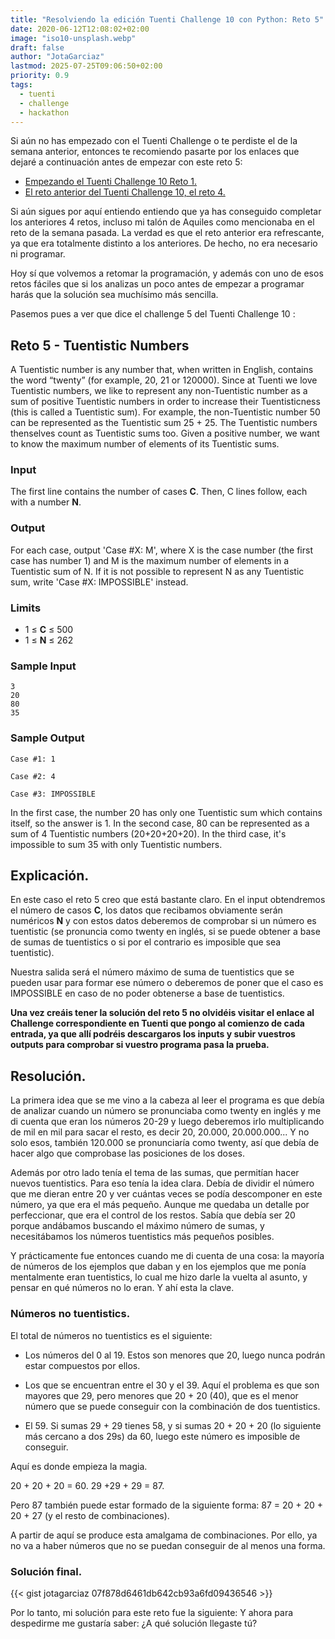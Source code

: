 ```yaml
---
title: "Resolviendo la edición Tuenti Challenge 10 con Python: Reto 5"
date: 2020-06-12T12:08:02+02:00
image: "iso10-unsplash.webp"
draft: false
author: "JotaGarciaz"
lastmod: 2025-07-25T09:06:50+02:00
priority: 0.9
tags:
  - tuenti
  - challenge
  - hackathon
---
```


Si aún no has empezado con el Tuenti Challenge o te perdiste el de la semana anterior, entonces te recomiendo pasarte por los enlaces que dejaré a continuación antes de empezar con este reto 5:

- [Empezando el Tuenti Challenge 10 Reto 1.](../tuenti-challenge-10-reto-1/)
- [El reto anterior del Tuenti Challenge 10, el reto 4.](../tuenti-challenge-10-reto-4/)

Si aún sigues por aquí entiendo entiendo que ya has conseguido completar los anteriores 4 retos, incluso mi talón de Aquiles como mencionaba en el reto de la semana pasada. La verdad es que el reto anterior era refrescante, ya que era totalmente distinto a los anteriores. De hecho, no era necesario ni programar.

Hoy sí que volvemos a retomar la programación, y además con uno de esos retos fáciles que si los analizas un poco antes de empezar a programar harás que la solución sea muchísimo más sencilla.

Pasemos pues a ver que dice el challenge 5 del Tuenti Challenge 10 :

## **Reto 5** - Tuentistic Numbers

A Tuentistic number is any number that, when written in English, contains the word “twenty” (for example, 20, 21 or 120000). Since at Tuenti we love Tuentistic numbers, we like to represent any non-Tuentistic number as a sum of positive Tuentistic numbers in order to increase their Tuentisticness (this is called a Tuentistic sum). For example, the non-Tuentistic number 50 can be represented as the Tuentistic sum 25 + 25. The Tuentistic numbers thenselves count as Tuentistic sums too. Given a positive number, we want to know the maximum number of elements of its Tuentistic sums.

### Input

The first line contains the number of cases **C**. Then, C lines follow, each with a number **N**.

### Output

For each case, output 'Case #X: M', where X is the case number (the first case has number 1) and M is the maximum number of elements in a Tuentistic sum of N. If it is not possible to represent N as any Tuentistic sum, write 'Case #X: IMPOSSIBLE' instead.

### Limits

- 1 ≤ **C** ≤ 500
- 1 ≤ **N** ≤ 262

### Sample Input

```
3
20
80
35
```

### Sample Output

```
Case #1: 1

Case #2: 4

Case #3: IMPOSSIBLE
```

In the first case, the number 20 has only one Tuentistic sum which contains itself, so the answer is 1. In the second case, 80 can be represented as a sum of 4 Tuentistic numbers (20+20+20+20). In the third case, it's impossible to sum 35 with only Tuentistic numbers.

## Explicación.

En este caso el reto 5 creo que está bastante claro. En el input obtendremos el número de casos **C**, los datos que recibamos obviamente serán numéricos **N** y con estos datos deberemos de comprobar si un número es tuentistic (se pronuncia como twenty en inglés, si se puede obtener a base de sumas de tuentistics o si por el contrario es imposible que sea tuentistic).

Nuestra salida será el número máximo de suma de tuentistics que se pueden usar para formar ese número o deberemos de poner que el caso es IMPOSSIBLE en caso de no poder obtenerse a base de tuentistics.

**Una vez creáis tener la solución del reto 5 no olvidéis visitar el enlace al Challenge correspondiente en Tuenti que pongo al comienzo de cada entrada, ya que allí podréis descargaros los inputs y subir vuestros outputs para comprobar si vuestro programa pasa la prueba.**

## Resolución.

La primera idea que se me vino a la cabeza al leer el programa es que debía de analizar cuando un número se pronunciaba como twenty en inglés y me di cuenta que eran los números 20-29 y luego deberemos irlo multiplicando de mil en mil para sacar el resto, es decir 20, 20.000, 20.000.000... Y no solo esos, también 120.000 se pronunciaría como twenty, así que debía de hacer algo que comprobase las posiciones de los doses.

Además por otro lado tenía el tema de las sumas, que permitían hacer nuevos tuentistics. Para eso tenía la idea clara. Debía de dividir el número que me dieran entre 20 y ver cuántas veces se podía descomponer en este número, ya que era el más pequeño. Aunque me quedaba un detalle por perfeccionar, que era el control de los restos. Sabía que debía ser 20 porque andábamos buscando el máximo número de sumas, y necesitábamos los números tuentistics más pequeños posibles.

Y prácticamente fue entonces cuando me di cuenta de una cosa: la mayoría de números de los ejemplos que daban y en los ejemplos que me ponía mentalmente eran tuentistics, lo cual me hizo darle la vuelta al asunto, y pensar en qué números no lo eran. Y ahí esta la clave.

### Números no tuentistics.

El total de números no tuentistics es el siguiente:

- Los números del 0 al 19. Estos son menores que 20, luego nunca podrán estar compuestos por ellos.

- Los que se encuentran entre el 30 y el 39. Aquí el problema es que son mayores que 29, pero menores que 20 + 20 (40), que es el menor número que se puede conseguir con la combinación de dos tuentistics.

- El 59. Si sumas 29 + 29 tienes 58, y si sumas 20 + 20 + 20 (lo siguiente más cercano a dos 29s) da 60, luego este número es imposible de conseguir.

Aquí es donde empieza la magia.

20 + 20 + 20 = 60.
29 +29 + 29 = 87.

Pero 87 también puede estar formado de la siguiente forma:
87 = 20 + 20 + 20 + 27 (y el resto de combinaciones).

A partir de aquí se produce esta amalgama de combinaciones. Por ello, ya no va a haber números que no se puedan conseguir de al menos una forma.

### Solución final.

{{< gist jotagarciaz 07f878d6461db642cb93a6fd09436546 >}}

Por lo tanto, mi solución para este reto fue la siguiente: Y ahora para despedirme me gustaría saber: ¿A qué solución llegaste tú?
